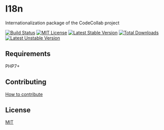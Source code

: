 # I18n

Internationalization package of the CodeCollab project

[![Build Status](https://travis-ci.org/CodeCollab/I18n.svg?branch=master)](https://travis-ci.org/CodeCollab/I18n) [![MIT License](https://img.shields.io/badge/license-MIT-blue.svg)](mit) [![Latest Stable Version](https://poser.pugx.org/codecollab/i18n/v/stable)](https://packagist.org/packages/codecollab/i18n) [![Total Downloads](https://poser.pugx.org/codecollab/i18n/downloads)](https://packagist.org/packages/codecollab/i18n) [![Latest Unstable Version](https://poser.pugx.org/codecollab/i18n/v/unstable)](https://packagist.org/packages/codecollab/i18n)

## Requirements

PHP7+

## Contributing

[How to contribute][contributing]

## License

[MIT][mit]

[contributing]: https://github.com/CodeCollab/I18n/blob/master/CONTRIBUTING.md
[mit]: http://spdx.org/licenses/MIT
